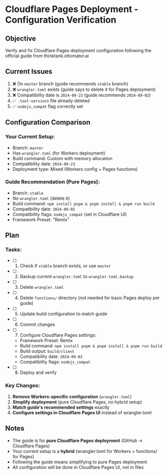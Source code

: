 # Cloudflare Pages Deployment - Configuration Verification

## Objective
Verify and fix Cloudflare Pages deployment configuration following the official guide from thinktank.ottomator.ai

## Current Issues
1. ❌ On `master` branch (guide recommends `stable` branch)
2. ❌ `wrangler.toml` exists (guide says to delete it for Pages deployment)
3. ❌ Compatibility date is `2024-09-23` (guide recommends `2024-09-02`)
4. ✅ `.tool-versions` file already deleted
5. ✅ `nodejs_compat` flag correctly set

## Configuration Comparison

### Your Current Setup:
- Branch: `master`
- Has `wrangler.toml` (for Workers deployment)
- Build command: Custom with memory allocation
- Compatibility date: `2024-09-23`
- Deployment type: Mixed (Workers config + Pages functions)

### Guide Recommendation (Pure Pages):
- Branch: `stable`
- No `wrangler.toml` (delete it)
- Build command: `npm install pnpm & pnpm install & pnpm run build`
- Compatibility date: `2024-09-02`
- Compatibility flags: `nodejs_compat` (set in Cloudflare UI)
- Framework Preset: "Remix"

## Plan

### Tasks:
- [ ] 1. Check if `stable` branch exists, or use `master`
- [ ] 2. Backup current `wrangler.toml` to `wrangler.toml.backup`
- [ ] 3. Delete `wrangler.toml`
- [ ] 4. Delete `functions/` directory (not needed for basic Pages deploy per guide)
- [ ] 5. Update build configuration to match guide
- [ ] 6. Commit changes
- [ ] 7. Configure Cloudflare Pages settings:
   - Framework Preset: Remix
   - Build command: `npm install pnpm & pnpm install & pnpm run build`
   - Build output: `build/client`
   - Compatibility date: `2024-09-02`
   - Compatibility flags: `nodejs_compat`
- [ ] 8. Deploy and verify

### Key Changes:
1. **Remove Workers-specific configuration** (`wrangler.toml`)
2. **Simplify deployment** (pure Cloudflare Pages, no hybrid setup)
3. **Match guide's recommended settings** exactly
4. **Configure settings in Cloudflare Pages UI** instead of wrangler.toml

## Notes
- The guide is for **pure Cloudflare Pages deployment** (GitHub → Cloudflare Pages)
- Your current setup is a **hybrid** (wrangler.toml for Workers + functions/ for Pages)
- Following the guide means simplifying to pure Pages deployment
- All configuration will be done in Cloudflare Pages UI, not in files
